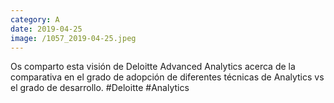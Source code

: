 ```yaml
--- 
category: A 
date: 2019-04-25 
image: /1057_2019-04-25.jpeg 
--- 
```


Os comparto esta visión de Deloitte Advanced Analytics acerca de la comparativa en el grado de adopción de diferentes técnicas de Analytics vs el grado de desarrollo. #Deloitte #Analytics